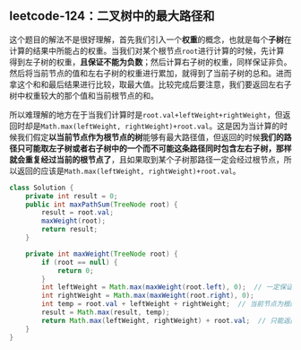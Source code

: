 ## leetcode-124：二叉树中的最大路径和

这个题目的解法不是很好理解，首先我们引入一个**权重**的概念，也就是每个**子树**在计算的结果中所能占的权重。当我们对某个根节点`root`进行计算的时候，先计算得到左子树的权重，**且保证不能为负数**；然后计算右子树的权重，同样保证非负。然后将当前节点的值和左右子树的权重进行累加，就得到了当前子树的总和。进而拿这个和和最后结果进行比较，取最大值。比较完成后要注意，我们要返回左右子树中权重较大的那个值和当前根节点的和。

所以难理解的地方在于当我们计算时是`root.val+leftWeight+rightWeight`，但返回时却是`Math.max(leftWeight, rightWeight)+root.val`。这是因为当计算的时候我们假定**以当前节点作为根节点的树**能够有最大路径值，但返回的时候**我们的路径只可能取左子树或者右子树中的一个而不可能这条路径同时包含左右子树，那样就会重复经过当前的根节点了**，且如果取到某个子树那路径一定会经过根节点，所以返回的应该是`Math.max(leftWeight, rightWeight)+root.val`。

```java
class Solution {
    private int result = 0;
    public int maxPathSum(TreeNode root) {
        result = root.val;
        maxWeight(root);
        return result;
    }

    private int maxWeight(TreeNode root) {
        if (root == null) {
            return 0;
        }
        int leftWeight = Math.max(maxWeight(root.left), 0);  // 一定保证取到的是个非负值
        int rightWeight = Math.max(maxWeight(root.right), 0);
        int temp = root.val + leftWeight + rightWeight;  // 当前节点为根的整个树，看看能不能最大
        result = Math.max(result, temp);
        return Math.max(leftWeight, rightWeight) + root.val;  // 只能返回一个较大的路径上的值
    }
}
```

